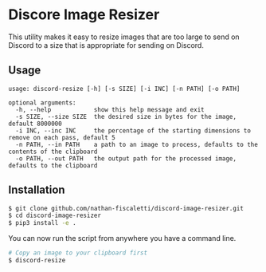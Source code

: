 # Discore Image Resizer

This utility makes it easy to resize images that are too large to send on Discord to a size that is appropriate for sending on Discord.

## Usage

```
usage: discord-resize [-h] [-s SIZE] [-i INC] [-n PATH] [-o PATH]

optional arguments:
  -h, --help            show this help message and exit
  -s SIZE, --size SIZE  the desired size in bytes for the image, default 8000000
  -i INC, --inc INC     the percentage of the starting dimensions to remove on each pass, default 5
  -n PATH, --in PATH    a path to an image to process, defaults to the contents of the clipboard
  -o PATH, --out PATH   the output path for the processed image, defaults to the clipboard
```

## Installation

```sh
$ git clone github.com/nathan-fiscaletti/discord-image-resizer.git
$ cd discord-image-resizer
$ pip3 install -e .
```

You can now run the script from anywhere you have a command line.

```sh
# Copy an image to your clipboard first
$ discord-resize
```